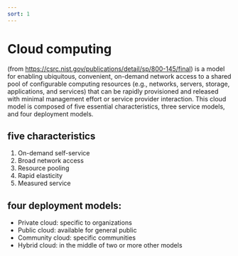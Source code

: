 ```yaml
---
sort: 1
---
```


# Cloud computing

(from https://csrc.nist.gov/publications/detail/sp/800-145/final)
is a model for enabling ubiquitous, convenient, on-demand network access to a shared pool of configurable computing resources (e.g., networks, servers, storage, applications, and services) that can be rapidly provisioned and released with minimal management effort or service provider interaction. This cloud model is composed of five essential characteristics, three service models, and four deployment models.

## five characteristics

1. On-demand self-service
2. Broad network access
3. Resource pooling
4. Rapid elasticity
5. Measured service




## four deployment models:

- Private cloud: specific to organizations
- Public cloud: available for general public
- Community cloud: specific communities
- Hybrid cloud: in the middle of two or more other models

